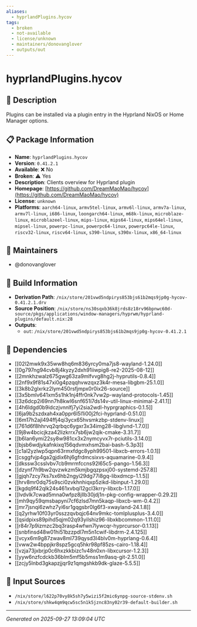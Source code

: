 ```yaml
---
aliases:
  - hyprlandPlugins.hycov
tags:
  - broken
  - not-available
  - license/unknown
  - maintainers/donovanglover
  - outputs/out
---
```


# hyprlandPlugins.hycov

## 📝 Description



Plugins can be installed via a plugin entry in the Hyprland NixOS or Home Manager options.

## 📋 Package Information

- **Name**: `hyprlandPlugins.hycov`
- **Version**: `0.41.2.1`
- **Available**: ❌ No
- **Broken**: ⚠️ Yes
- **Description**: Clients overview for Hyprland plugin
- **Homepage**: [https://github.com/DreamMaoMao/hycov](https://github.com/DreamMaoMao/hycov)
- **License**: `unknown`
- **Platforms**: `aarch64-linux`, `armv5tel-linux`, `armv6l-linux`, `armv7a-linux`, `armv7l-linux`, `i686-linux`, `loongarch64-linux`, `m68k-linux`, `microblaze-linux`, `microblazeel-linux`, `mips-linux`, `mips64-linux`, `mips64el-linux`, `mipsel-linux`, `powerpc-linux`, `powerpc64-linux`, `powerpc64le-linux`, `riscv32-linux`, `riscv64-linux`, `s390-linux`, `s390x-linux`, `x86_64-linux`
## 👥 Maintainers

- @donovanglover


## 🔧 Build Information

- **Derivation Path**: `/nix/store/201vwd5ndpirys853bjs61b2mqs9jp0g-hycov-0.41.2.1.drv`
- **Source Position**: `/nix/store/ns30sqxb36k8jrds8z18rv96bpnwc60d-source/pkgs/applications/window-managers/hyprwm/hyprland-plugins/default.nix:28`
- **Outputs**:
  - `out`:  `/nix/store/201vwd5ndpirys853bjs61b2mqs9jp0g-hycov-0.41.2.1`

## 🔗 Dependencies

- [[02l2mwk9x35ww8hq6m836yrcy0ma7js8-wayland-1.24.0]]
- [[0g797ng94cvb8j4kyzy2dxh91iiwpig8-re2-2025-08-12]]
- [[2mnkhzwalz675gwg63za9mlfvvg8hg2j-hyprutils-0.8.4]]
- [[2nf9x9f81s47xi0g4pzqqhvwzqxz3k4r-mesa-libgbm-25.1.0]]
- [[3k8b2glxrkz2lym450rsfjmpx0r0ix26-source]]
- [[3x5bmlv641xm5s1hk1nj4ffr0nk7vw2p-wayland-protocols-1.45]]
- [[3z6dcp2i69nn7h8kwl6snf651i7ds14v-util-linux-minimal-2.41.1]]
- [[4h6ldgd0b9idczjvnnlfj7yi2sia2wdl-hyprgraphics-0.1.5]]
- [[6ja9b2szdxah4xa0ppr6l5l1i00j2fci-hyprland-0.51.0]]
- [[6m17h2ajl494ffj4qi3ycx65hvsmkzbp-stdenv-linux]]
- [[761d6f8hhrvq2qrbqc6ygxr3x34img28-libglvnd-1.7.0]]
- [[9j8w4bcicjkza42lizkrrx7sb6jw2qik-cmake-3.31.7]]
- [[b6lan6ymi22sy8w981cx3x2nymcyvx7r-pciutils-3.14.0]]
- [[bjsb6wdjykafnkixq156qdvmxhsm2bai-bash-5.3p3]]
- [[c1al2yzlwp5qpn63rmxfdgc8yph99501-libxcb-errors-1.0.1]]
- [[csggfvjp4ga2gjdix6hj6gfrdmcsixvs-aquamarine-0.9.4]]
- [[dkssw3csslvbv7cb9mrmfccns92l65c5-pango-1.56.3]]
- [[dzynf7h9bw2qvzwkzm5kmjbgqzpsxj00-systemd-257.8]]
- [[gjqh7zcy7ks7sx6hb2ngyi29dg77i8gq-libxdmcp-1.1.5]]
- [[hrv8mr0dq75s9sci0zvkhnhiqxp5zikd-libinput-1.29.0]]
- [[kgdq9f42qlk24s461xvbqi12gcl3krry-libxcb-1.17.0]]
- [[lvdvlk7cwad5mna0wfpz8jllb30jdj1n-pkg-config-wrapper-0.29.2]]
- [[mh9qy59qmsbapyni7cf6zlsd7mn5kaqp-libxcb-wm-0.4.2]]
- [[mr7jsnqi6zwhz7yi6sr1gqgsbr0lg6f3-xwayland-24.1.8]]
- [[q2yrhw10f03yr0sszzqvbqjc64nv9mkc-tomlplusplus-3.4.0]]
- [[qsidpixs89pihd5qjm02q93yilshiz96-libxkbcommon-1.11.0]]
- [[r84r7p9izmzc2bq3rasp4wfwn7lywcqr-hyprcursor-0.1.13]]
- [[snbfinsd48w01hi51bzzpdl7m5n1cwif-libdrm-2.4.125]]
- [[vcyx6m9g87zwav8ml739qysd3l4blv0m-hyprlang-0.6.4]]
- [[vww2w4bppjkr8spz5gcq5hkr98pf85zs-cairo-1.18.4]]
- [[vzja73jxbrjp0c6hxzkkbizc1v48n0xn-libxcursor-1.2.3]]
- [[yyw6nzfcdckb36blm5mf5b5mss1m9asq-git-2.51.0]]
- [[zcjy5lnbd3gkapzjjqr9z1qmgshkb9dk-glaze-5.5.5]]

## 📁 Input Sources

- `/nix/store/l622p70vy8k5sh7y5wizi5f2mic6ynpg-source-stdenv.sh`
- `/nix/store/shkw4qm9qcw5sc5n1k5jznc83ny02r39-default-builder.sh`

---
*Generated on 2025-09-27 13:09:04 UTC*
